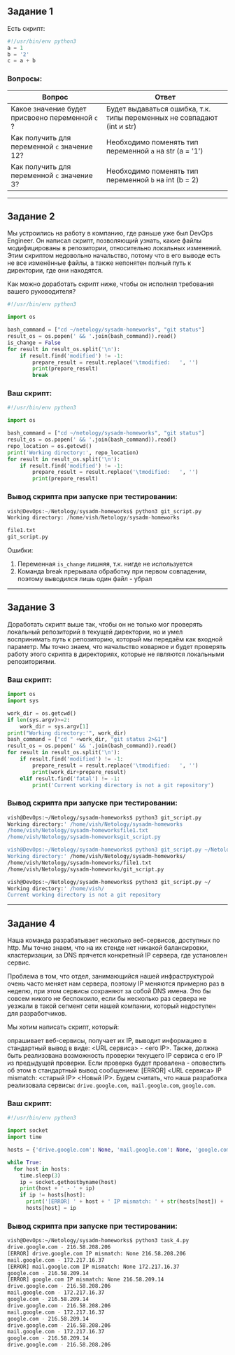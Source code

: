 ## Задание 1

Есть скрипт:
```python
#!/usr/bin/env python3
a = 1
b = '2'
c = a + b
```

### Вопросы:

| Вопрос  | Ответ |
| ------------- | ------------- |
| Какое значение будет присвоено переменной `c` ?  | Будет выдаваться ошибка, т.к. типы переменных не совпадают (int и str)  |
| Как получить для переменной `c` значение 12? | Необходимо поменять тип переменной `a` на str (a = '1')  |
| Как получить для переменной `c` значение 3? | Необходимо поменять тип переменной `b` на int (b = 2)  |

----

## Задание 2

Мы устроились на работу в компанию, где раньше уже был DevOps Engineer. Он написал скрипт, позволяющий узнать, какие файлы модифицированы в репозитории, относительно локальных изменений. Этим скриптом недовольно начальство, потому что в его выводе есть не все изменённые файлы, а также непонятен полный путь к директории, где они находятся.

Как можно доработать скрипт ниже, чтобы он исполнял требования вашего руководителя?
```python
#!/usr/bin/env python3

import os

bash_command = ["cd ~/netology/sysadm-homeworks", "git status"]
result_os = os.popen(' && '.join(bash_command)).read()
is_change = False
for result in result_os.split('\n'):
    if result.find('modified') != -1:
        prepare_result = result.replace('\tmodified:   ', '')
        print(prepare_result)
        break
```

### Ваш скрипт:
```python
#!/usr/bin/env python3

import os

bash_command = ["cd ~/netology/sysadm-homeworks", "git status"]
result_os = os.popen(' && '.join(bash_command)).read()
repo_location = os.getcwd()
print('Working directory:', repo_location)
for result in result_os.split('\n'):
    if result.find('modified') != -1:
        prepare_result = result.replace('\tmodified:   ', '')
        print(prepare_result)
```
### Вывод скрипта при запуске при тестировании:
```python
vish@DevOps:~/Netology/sysadm-homeworks$ python3 git_script.py 
Working directory: /home/vish/Netology/sysadm-homeworks

file1.txt
git_script.py
```
Ошибки:
1. Переменная `is_change` лишняя, т.к. нигде не используется
2. Команда break прерывала обработку при первом совпадении, поэтому выводился лишь один файл - убрал
---

## Задание 3

Доработать скрипт выше так, чтобы он не только мог проверять локальный репозиторий в текущей директории, но и умел воспринимать путь к репозиторию, который мы передаём как входной параметр. Мы точно знаем, что начальство коварное и будет проверять работу этого скрипта в директориях, которые не являются локальными репозиториями.

### Ваш скрипт:
```python
import os
import sys

work_dir = os.getcwd()
if len(sys.argv)>=2:
    work_dir = sys.argv[1]
print("Working directory:'", work_dir)
bash_command = ["cd " +work_dir, "git status 2>&1"]
result_os = os.popen(' && '.join(bash_command)).read()
for result in result_os.split('\n'):
    if result.find('modified') != -1:
        prepare_result = result.replace('\tmodified:   ', '')
        print(work_dir+prepare_result)
    elif result.find('fatal') != -1:
        print('Current working directory is not a git repository')
```
### Вывод скрипта при запуске при тестировании:
```bash
vish@DevOps:~/Netology/sysadm-homeworks$ python3 git_script.py
Working directory:' /home/vish/Netology/sysadm-homeworks
/home/vish/Netology/sysadm-homeworksfile1.txt
/home/vish/Netology/sysadm-homeworksgit_script.py

vish@DevOps:~/Netology/sysadm-homeworks$ python3 git_script.py ~/Netology/sysadm-homeworks/
Working directory:' /home/vish/Netology/sysadm-homeworks/
/home/vish/Netology/sysadm-homeworks/file1.txt
/home/vish/Netology/sysadm-homeworks/git_script.py

vish@DevOps:~/Netology/sysadm-homeworks$ python3 git_script.py ~/
Working directory:' /home/vish/
Current working directory is not a git repository
```

---
## Задание 4

Наша команда разрабатывает несколько веб-сервисов, доступных по http. Мы точно знаем, что на их стенде нет никакой балансировки, кластеризации, за DNS прячется конкретный IP сервера, где установлен сервис.

Проблема в том, что отдел, занимающийся нашей инфраструктурой очень часто меняет нам сервера, поэтому IP меняются примерно раз в неделю, при этом сервисы сохраняют за собой DNS имена. Это бы совсем никого не беспокоило, если бы несколько раз сервера не уезжали в такой сегмент сети нашей компании, который недоступен для разработчиков.

Мы хотим написать скрипт, который:

опрашивает веб-сервисы,
получает их IP,
выводит информацию в стандартный вывод в виде: <URL сервиса> - <его IP>.
Также, должна быть реализована возможность проверки текущего IP сервиса c его IP из предыдущей проверки. Если проверка будет провалена - оповестить об этом в стандартный вывод сообщением: [ERROR] <URL сервиса> IP mismatch: <старый IP> <Новый IP>. Будем считать, что наша разработка реализовала сервисы: `drive.google.com`,` mail.google.com`, `google.com`.

### Ваш скрипт:
```python
#!/usr/bin/env python3

import socket
import time

hosts = {'drive.google.com': None, 'mail.google.com': None, 'google.com': None}

while True:
  for host in hosts:
    time.sleep(3)
    ip = socket.gethostbyname(host)
    print(host + ' - ' + ip)
    if ip != hosts[host]:
      print('[ERROR] ' + host + ' IP mismatch: ' + str(hosts[host]) + ' ' + ip)
      hosts[host] = ip
```
### Вывод скрипта при запуске при тестировании:
```bash
vish@DevOps:~/Netology/sysadm-homeworks$ python3 task_4.py 
drive.google.com - 216.58.208.206
[ERROR] drive.google.com IP mismatch: None 216.58.208.206
mail.google.com - 172.217.16.37
[ERROR] mail.google.com IP mismatch: None 172.217.16.37
google.com - 216.58.209.14
[ERROR] google.com IP mismatch: None 216.58.209.14
drive.google.com - 216.58.208.206
mail.google.com - 172.217.16.37
google.com - 216.58.209.14
drive.google.com - 216.58.208.206
mail.google.com - 172.217.16.37
google.com - 216.58.209.14
drive.google.com - 216.58.208.206
mail.google.com - 172.217.16.37
google.com - 216.58.209.14
drive.google.com - 216.58.208.206
```
